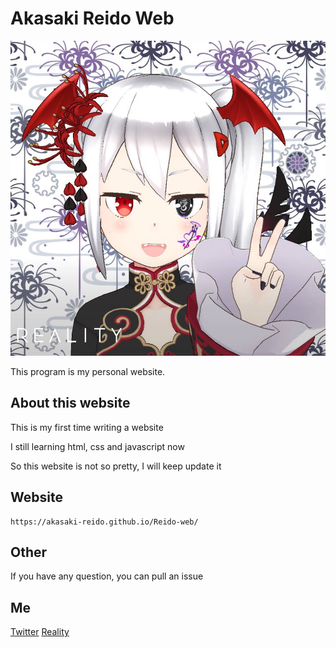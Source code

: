 # Akasaki Reido Web

![Reido](https://github.com/Akasaki-Reido/Reido-web/blob/main/assets/web_icon.png)

This program is my personal website.

## About this website
This is my first time writing a website

I still learning html, css and javascript now

So this website is not so pretty, I will keep update it

## Website

```
https://akasaki-reido.github.io/Reido-web/
```

## Other
If you have any question, you can pull an issue

## Me
[Twitter](https://twitter.com/Akasaki_Reido)
[Reality](https://reality.app/profile/f3c7fd94)